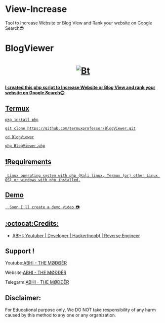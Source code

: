 # View-Increase
Tool to Increase Website or Blog View and Rank your website on Google Search😎
# BlogViewer
#  <p align="center"><a href="https://github.com/AbhiTheModder"><img src="https://telegra.ph/file/3473b05e1550358456e73.jpg" alt="Bt">
#### I created this php script to Increase Website or Blog View and rank your website on Google Search🙃

 ## Termux 
    pkg install php
    
    git clone https://github.com/termuxprofessor/BlogViewer.git
    
    cd BlogViewer
    
    php BlogViewer.php
    
## :heavy_exclamation_mark:Requirements
     Linux operating system with php (Kali linux, Termux (or) other Linux OS) or windows with php installed.
       
## Demo
      Soon I'll create a demo video 📷
 ## :octocat:Credits:
* ABHI: [Youtuber | Developer | Hacker(noob) | Reverse Engineer ](https://www.youtube.com/channel/UCtBILuQgvXHPfvOUdcmMS2Q)

 ## Support !
  Youtube:[ABHI - THE MØÐÐĒR](https://www.youtube.com/channel/UCtBILuQgvXHPfvOUdcmMS2Q)

  Website:[ABHI - THE MØÐÐĒR](https://smile-learn.blogspot.com/)

  Telegarm:[ABHI - THE MØÐÐĒR](https://t.me/joinchat/xP-wW-A5mIBmMjY1)


## Disclaimer: 
 For Educational purpose only, We DO NOT take responsibility of any harm caused by this method to any one or any organization.
